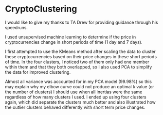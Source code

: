 # CryptoClustering

I would like to give my thanks to TA Drew for providing guidance through his speedruns.

I used unsupervised machine learning to determine if the price in cryptocurrencies change in short periods of time (1 day and 7 days).

I first attempted to use the KMeans method after scaling the data to cluster these cryptocurrencies based on their price changes in these short periods of time. In the four clusters, I noticed two of them only had
one member within them and that they both overlapped, so I also used PCA to simplify the data for improved clustering.

Almost all variance was accounted for in my PCA model (99.98%) so this may explain why my elbow curve could not produce an optimal k value (or the number of clusters) I should use when all inertias were the same regardless
of how many clusters I used. I ended up using four clusters again, which did separate the clusters much better and also illustrated how the outlier clusters behaved differently with short term price changes.

